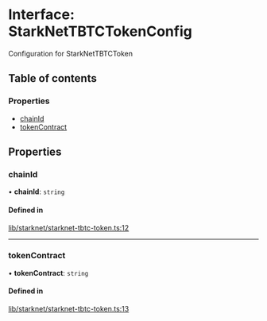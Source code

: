 # Interface: StarkNetTBTCTokenConfig

Configuration for StarkNetTBTCToken

## Table of contents

### Properties

- [chainId](StarkNetTBTCTokenConfig.md#chainid)
- [tokenContract](StarkNetTBTCTokenConfig.md#tokencontract)

## Properties

### chainId

• **chainId**: `string`

#### Defined in

[lib/starknet/starknet-tbtc-token.ts:12](https://github.com/threshold-network/tbtc-v2/blob/main/typescript/src/lib/starknet/starknet-tbtc-token.ts#L12)

___

### tokenContract

• **tokenContract**: `string`

#### Defined in

[lib/starknet/starknet-tbtc-token.ts:13](https://github.com/threshold-network/tbtc-v2/blob/main/typescript/src/lib/starknet/starknet-tbtc-token.ts#L13)
